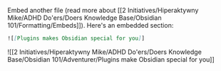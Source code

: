 Embed another file (read more about [[2 Initiatives/Hiperaktywny Mike/ADHD Do'ers/Doers Knowledge Base/Obsidian 101/Formatting/Embeds]]). Here's an embedded section:

```md
![[Plugins makes Obsidian special for you]]
```

![[2 Initiatives/Hiperaktywny Mike/ADHD Do'ers/Doers Knowledge Base/Obsidian 101/Adventurer/Plugins make Obsidian special for you]]